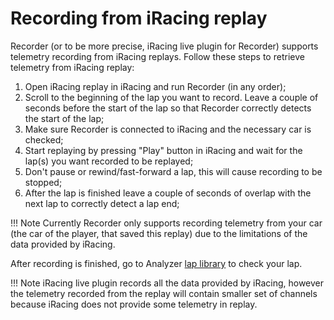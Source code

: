 # Recording from iRacing replay

Recorder (or to be more precise, iRacing live plugin for Recorder) supports telemetry
recording from iRacing replays. Follow these steps to retrieve telemetry from iRacing 
replay:

1. Open iRacing replay in iRacing and run Recorder (in any order);
2. Scroll to the beginning of the lap you want to record. Leave a couple of seconds before
the start of the lap so that Recorder correctly detects the start of the lap;
3. Make sure Recorder is connected to iRacing and the necessary car is checked;
4. Start replaying by pressing "Play" button in iRacing and wait for the lap(s) you want
recorded to be replayed;
5. Don't pause or rewind/fast-forward a lap, this will cause recording to be stopped;
6. After the lap is finished leave a couple of seconds of overlap with the next lap
to correctly detect a lap end;

!!! Note 
    Currently Recorder only supports recording telemetry from your car (the car of the player,
    that saved this replay) due to the limitations of the data provided by iRacing.

After recording is finished, go to Analyzer [lap library](../analyzer/laplibrary.md) to 
check your lap.

!!! Note
    iRacing live plugin records all the data provided by iRacing, however the telemetry recorded 
    from the replay will contain smaller set of channels because iRacing does not provide some
    telemetry in replay.
